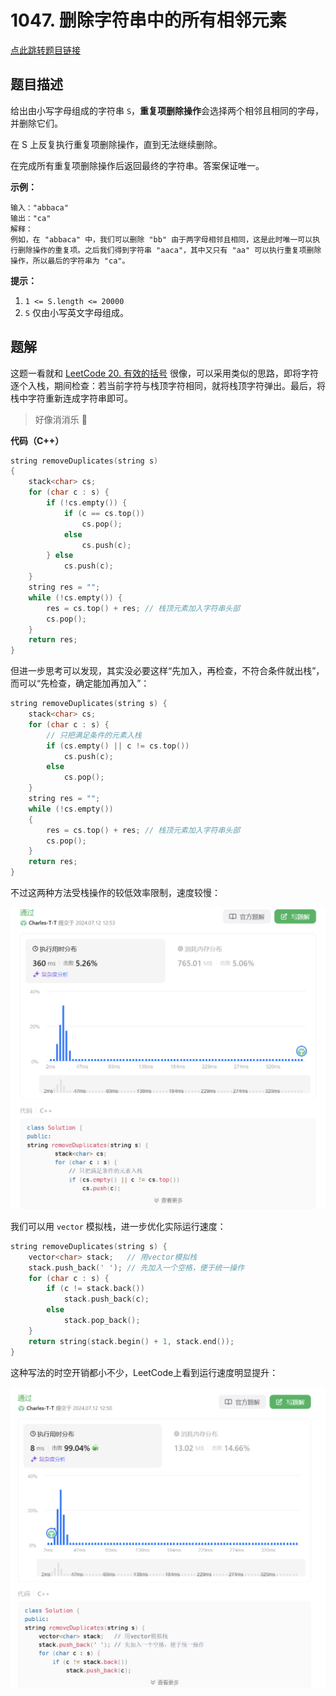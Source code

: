 # 1047. 删除字符串中的所有相邻元素

[点此跳转题目链接](https://leetcode.cn/problems/remove-all-adjacent-duplicates-in-string/description/)

## 题目描述

给出由小写字母组成的字符串 `S`，**重复项删除操作**会选择两个相邻且相同的字母，并删除它们。

在 S 上反复执行重复项删除操作，直到无法继续删除。

在完成所有重复项删除操作后返回最终的字符串。答案保证唯一。

 

**示例：**

```
输入："abbaca"
输出："ca"
解释：
例如，在 "abbaca" 中，我们可以删除 "bb" 由于两字母相邻且相同，这是此时唯一可以执行删除操作的重复项。之后我们得到字符串 "aaca"，其中又只有 "aa" 可以执行重复项删除操作，所以最后的字符串为 "ca"。
```

 

**提示：**

1. `1 <= S.length <= 20000`
2. `S` 仅由小写英文字母组成。



## 题解

这题一看就和 [LeetCode 20. 有效的括号](https://github.com/Charles-T-T/Algorithm-Practice/tree/master/2nd-try/20) 很像，可以采用类似的思路，即将字符逐个入栈，期间检查：若当前字符与栈顶字符相同，就将栈顶字符弹出。最后，将栈中字符重新连成字符串即可。

> 好像消消乐 :eyes: 

**代码（C++）**

```cpp
string removeDuplicates(string s)
{
    stack<char> cs;
    for (char c : s) {
        if (!cs.empty()) {
            if (c == cs.top())
                cs.pop();
            else    
                cs.push(c);
        } else 
            cs.push(c);
    }
    string res = "";
    while (!cs.empty()) {
        res = cs.top() + res; // 栈顶元素加入字符串头部
        cs.pop();
    }
    return res;
}
```

但进一步思考可以发现，其实没必要这样“先加入，再检查，不符合条件就出栈”，而可以“先检查，确定能加再加入”：

```cpp
string removeDuplicates(string s) {
    stack<char> cs;
    for (char c : s) {
        // 只把满足条件的元素入栈
        if (cs.empty() || c != cs.top())
            cs.push(c);
        else
            cs.pop();
    }
    string res = "";
    while (!cs.empty())
    {
        res = cs.top() + res; // 栈顶元素加入字符串头部
        cs.pop();
    }
    return res;
}
```

不过这两种方法受栈操作的较低效率限制，速度较慢：

![img](./image-20240712125357951.png)

我们可以用 `vector` 模拟栈，进一步优化实际运行速度：

```cpp
string removeDuplicates(string s) {
    vector<char> stack;   // 用vector模拟栈
    stack.push_back(' '); // 先加入一个空格，便于统一操作
    for (char c : s) {
        if (c != stack.back())
            stack.push_back(c);
        else
            stack.pop_back();
    }
    return string(stack.begin() + 1, stack.end());
}
```

这种写法的时空开销都小不少，LeetCode上看到运行速度明显提升：

![img](./image-20240712125213846.png)